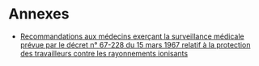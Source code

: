 # Annexes

- [Recommandations aux médecins exerçant la surveillance médicale prévue par le décret n° 67-228 du 15 mars 1967 relatif à la protection des travailleurs contre les rayonnements ionisants](recommandations-aux)
